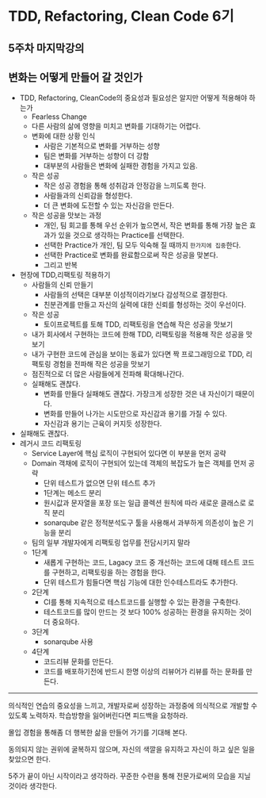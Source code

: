 # TDD, Refactoring, Clean Code 6기

## 5주차 마지막강의

## 변화는 어떻게 만들어 갈 것인가

- TDD, Refactoring, CleanCode의 중요성과 필요성은 알지만 어떻게 적용해야 하는가
  - Fearless Change
  - 다른 사람의 삶에 영향을 미치고 변화를 기대하기는 어렵다.
  - 변화에 대한 상황 인식
    - 사람은 기본적으로 변화를 거부하는 성향
    - 팀은 변화를 거부하는 성향이 더 강함
    - 대부분의 사람들은 변화에 실패한 경험을 가지고 있음.
  - 작은 성공
    - 작은 성공 경험을 통해 성취감과 안정감을 느끼도록 한다.
    - 사람들과의 신뢰감을 형성한다.
    - 더 큰 변화에 도전할 수 있는 자신감을 만든다.
  - 작은 성공을 맛보는 과정
    - 개인, 팀 회고를 통해 우선 순위가 높으면서, 작은 변화를 통해 가장 높은 효과가 있을 것으로 생각하는 Practice를 선택한다.
    - 선택한 Practice가 개인, 팀 모두 익숙해 질 때까지 `한가지에 집중`한다.
    - 선택한 Practice로 변화를 완료함으로써 작은 성공을 맞본다.
    - 그리고 반복
- 현장에 TDD,리팩토링 적용하기
  - 사람들의 신뢰 만들기
    - 사람들의 선택은 대부분 이성적이라기보다 감성적으로 결정한다.
    - 친분관계를 만들고 자신의 실력에 대한 신뢰를 형성하는 것이 우선이다.
  - 작은 성공
    - 토이프로젝트를 토해 TDD, 리팩토링을 연습해 작은 성공을 맛보기
  - 내가 회사에서 구현하는 코드에 한해 TDD, 리팩토링을 적용해 작은 성공을 맛보기
  - 내가 구현한 코드에 관심을 보이는 동료가 있다면 짝 프로그래밍으로 TDD, 리팩토링 경험을 전파해 작은 성공을 맛보기
  - 점진적으로 더 많은 사람들에게 전파해 확대해나간다.
  - 실패해도 괜찮다.
    - 변화를 만들다 실패해도 괜찮다. 가장크게 성장한 것은 내 자신이기 때문이다.
    - 변화를 만들어 나가는 시도만으로 자신감과 용기를 가질 수 있다.
    - 자신감과 용기는 근육이 커지듯 성장한다.
- 실패해도 괜찮다.
- 레거시 코드 리팩토링
  - Service Layer에 핵심 로직이 구현되어 있다면 이 부분을 먼저 공략
  - Domain 객채에 로직이 구현되어 있는데 객체의 복잡도가 높은 객체를 먼저 공략
    - 단위 테스트가 없으면 단위 테스트 추가
    - 1단계는 메소드 분리
    - 원시값과 문자열을 포장 또는 일급 콜렉션 원칙에 따라 새로운 클래스로 로직 분리
    - sonarqube 같은 정적분석도구 툴을 사용해서 과부하게 의존성이 높은 기능을 분리
  - 팀의 일부 개발자에게 리팩토링 업무를 전담시키지 말라
  - 1단계
    - 새롭게 구현하는 코드, Lagacy 코드 중 개선하는 코드에 대해 테스트 코드를 구현하고, 리팩토링을 하는 경험을 한다.
    - 단위 테스트가 힘들다면 핵심 기능에 대한 인수테스트라도 추가한다.
  - 2단계
    - CI를 통해 지속적으로 테스트코드를 실행할 수 있는 환경을 구축한다.
    - 테스트코드를 많이 만드는 것 보다 100% 성공하는 환경을 유지하는 것이 더 중요하다.
  - 3단계
    - sonarqube 사용
  - 4단계
    - 코드리뷰 문화를 만든다.
    - 코드를 배포하기전에 반드시 한명 이상의 리뷰어가 리뷰를 하는 문화를 만든다.

----
의식적인 연습의 중요성을 느끼고, 개발자로써 성장하는 과정중에 의식적으로 개발할 수 있도록 노력하자.
학습방향을 잃어버린다면 피드백을 요청하라.

몰입 경험을 통해좀 더 행복한 삶을 만들어 가기를 기대해 본다.

동의되지 않는 권위에 굴복하지 않으며, 자신의 색깔을 유지하고 자신이 하고 싶은 일을 찾았으면 한다.

5주가 끝이 아닌 시작이라고 생각하라.
꾸준한 수련을 통해 전문가로써의 모습을 지닐 것이라 생각한다.

